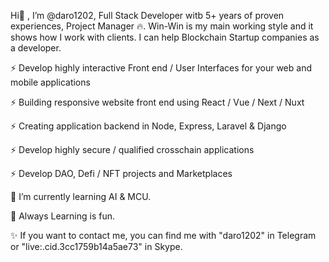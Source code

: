 
Hi👋 , I’m @daro1202, Full Stack Developer witb 5+ years of proven experiences, Project Manager 🔥. Win-Win is my main working style and it shows how I work with clients. I can help Blockchain Startup companies as a developer.

⚡ Develop highly interactive Front end / User Interfaces for your web and mobile applications

⚡ Building responsive website front end using React / Vue / Next / Nuxt

⚡ Creating application backend in Node, Express, Laravel & Django

⚡ Develop highly secure / qualified crosschain applications

⚡ Develop DAO, Defi / NFT projects and Marketplaces

🌱 I’m currently learning AI & MCU.

💞️ Always Learning is fun.

✨ If you want to contact me, you can find me with "daro1202" in Telegram or "live:.cid.3cc1759b14a5ae73" in Skype.
<!---
daro1202/daro1202 is a ✨ special ✨ repository because its `README.md` (this file) appears on your GitHub profile.
You can click the Preview link to take a look at your changes.
--->
